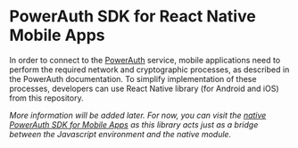 # PowerAuth SDK for React Native Mobile Apps

In order to connect to the [PowerAuth](https://www.wultra.com/product/powerauth-mobile-security-suite) service, mobile applications need to perform the required network and cryptographic processes, as described in the PowerAuth documentation. To simplify implementation of these processes, developers can use React Native library (for Android and iOS) from this repository.

*More information will be added later. For now, you can visit the [native PowerAuth SDK for Mobile Apps](https://github.com/wultra/powerauth-mobile-sdk) as this library acts just as a bridge between the Javascript environment and the native module.*
